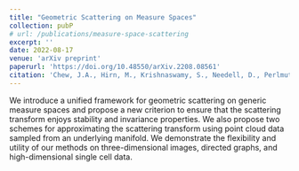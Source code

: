 ```yaml
---
title: "Geometric Scattering on Measure Spaces"
collection: pubP
# url: /publications/measure-space-scattering
excerpt: ''
date: 2022-08-17
venue: 'arXiv preprint'
paperurl: 'https://doi.org/10.48550/arXiv.2208.08561'
citation: 'Chew, J.A., Hirn, M., Krishnaswamy, S., Needell, D., Perlmutter, M., Steach, H.R., Viswanath, S., Wu, H.-T. Submitted for publication, 2022.'
---
```

We introduce a unified framework for geometric scattering on generic measure spaces and propose a new criterion to ensure that the scattering transform enjoys stability and invariance properties. We also propose two schemes for approximating the scattering transform using point cloud data sampled from an underlying manifold. We demonstrate the flexibility and utility of our methods on three-dimensional images, directed graphs, and high-dimensional single cell data.

<!-- [See paper here](https://analyticalsciencejournals.onlinelibrary.wiley.com/doi/full/10.1002/cem.3119) -->

<!-- Citation: Kazmierczak, N.P.; Chew, J.A.; Michmerhuizen, A.R.; Kim, S.E.; Drees, Z.D.; Rylaarsdam, A.; Thong, T.; Van Laar, L.; Vander Griend, D.A. Sensitivity Limits for Determining 1:1 Binding Constants from Spectrophotometric Titrations via Global Analysis. Journal of Chemometrics, 2019, 33:e3119. -->
